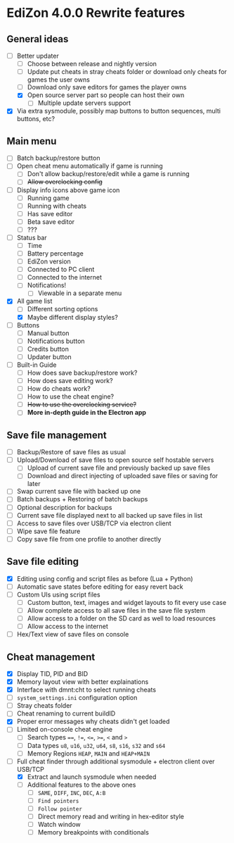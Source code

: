 # EdiZon 4.0.0 Rewrite features

## General ideas
- [ ] Better updater
  - [ ] Choose between release and nightly version
  - [ ] Update put cheats in stray cheats folder or download only cheats for games the user owns
  - [ ] Download only save editors for games the player owns
  - [X] Open source server part so people can host their own
    - [ ] Multiple update servers support
- [X] Via extra sysmodule, possibly map buttons to button sequences, multi buttons, etc? 

## Main menu
- [ ] Batch backup/restore button
- [ ] Open cheat menu automatically if game is running
  - [ ] Don't allow backup/restore/edit while a game is running
  - [ ] ~~Allow overclocking config~~
- [ ] Display info icons above game icon
  - [ ] Running game
  - [ ] Running with cheats
  - [ ] Has save editor
  - [ ] Beta save editor
  - [ ] ???
- [ ] Status bar
  - [ ] Time
  - [ ] Battery percentage
  - [ ] EdiZon version
  - [ ] Connected to PC client
  - [ ] Connected to the internet
  - [ ] Notifications!
    - [ ] Viewable in a separate menu
- [X] All game list
  - [ ] Different sorting options
  - [X] Maybe different display styles?
- [ ] Buttons
  - [ ] Manual button
  - [ ] Notifications button
  - [ ] Credits button
  - [ ] Updater button
- [ ] Built-in Guide
  - [ ] How does save backup/restore work?
  - [ ] How does save editing work?
  - [ ] How do cheats work?
  - [ ] How to use the cheat engine?
  - [ ] ~~How to use the overclocking service?~~
  - [ ] **More in-depth guide in the Electron app**

## Save file management
- [ ] Backup/Restore of save files as usual
- [ ] Upload/Download of save files to open source self hostable servers
   - [ ] Upload of current save file and previously backed up save files
   - [ ] Download and direct injecting of uploaded save files or saving for later
- [ ] Swap current save file with backed up one
- [ ] Batch backups + Restoring of batch backups
- [ ] Optional description for backups 
- [ ] Current save file displayed next to all backed up save files in list
- [ ] Access to save files over USB/TCP via electron client
- [ ] Wipe save file feature
- [ ] Copy save file from one profile to another directly

## Save file editing
- [X] Editing using config and script files as before (Lua + Python)
- [ ] Automatic save states before editing for easy revert back
- [ ] Custom UIs using script files
   - [ ] Custom button, text, images and widget layouts to fit every use case
   - [ ] Allow complete access to all save files in the save file system
   - [ ] Allow access to a folder on the SD card as well to load resources
   - [ ] Allow access to the internet
- [ ] Hex/Text view of save files on console

## Cheat management
- [X] Display TID, PID and BID
- [X] Memory layout view with better explainations
- [X] Interface with dmnt:cht to select running cheats
- [ ] `system_settings.ini` configuration option
- [ ] Stray cheats folder
- [ ] Cheat renaming to current buildID
- [X] Proper error messages why cheats didn't get loaded
- [ ] Limited on-console cheat engine
  - [ ] Search types `==`, `!=`, `<=`, `>=`, `<` and `>`
  - [ ] Data types `u8`, `u16`, `u32`, `u64`, `s8`, `s16`, `s32` and `s64`
  - [ ] Memory Regions `HEAP`, `MAIN` and `HEAP+MAIN`
- [ ] Full cheat finder through additional sysmodule + electron client over USB/TCP
  - [X] Extract and launch sysmodule when needed
  - [ ] Additional features to the above ones
    - [ ] `SAME`, `DIFF`, `INC`, `DEC`, `A:B`
    - [ ] `Find pointers`
    - [ ] `Follow pointer`
    - [ ] Direct memory read and writing in hex-editor style
    - [ ] Watch window
    - [ ] Memory breakpoints with conditionals
